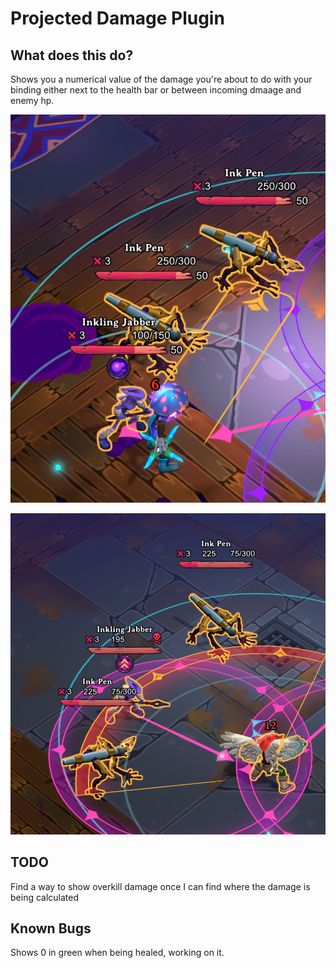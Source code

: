 # Projected Damage Plugin

## What does this do?
Shows you a numerical value of the damage you're about to do with your binding either next to the health bar or between incoming dmaage and enemy hp.

![Image](./readme_images/side_of_healthbar.png)

![Image](./readme_images/between_damage_and_health.png)

## TODO
Find a way to show overkill damage once I can find where the damage is being calculated

## Known Bugs
Shows 0 in green when being healed, working on it.